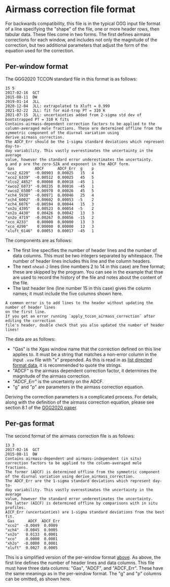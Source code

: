 # Airmass correction file format

For backwards compatibility, this file is in the typical GGG input file format
of a line specifying the "shape" of the file, one or more header rows, then
tabular data.
These files come in two forms.
The first defines airmass corrections for each window, and includes not only
the magnitude of the correction, but two additional parameters that adjust the
form of the equation used for the correction.

## Per-window format

The GGG2020 TCCON standard file in this format is as follows:

```text
15 5
2017-02-16  GCT
2015-08-11  DW
2019-01-14  JLL
2020-12-04  JLL: extrapolated to Xluft = 0.999
2021-02-22  JLL: fit for mid-trop PT = 310 K
2021-07-15  JLL: uncertainties added from 2-sigma std dev of bootstrapped PT = 310 K fits
Contains airmass-dependent correction factors to be applied to the
column-averaged mole fractions. These are determined offline from the
symmetric component of the diurnal variation using derive_airmass_correction.
The ADCF_Err should be the 1-sigma standard deviations which represent day-to-
day variability. This vastly overestimates the uncertainty in the average
value, however the standard error underestimates the uncertainty.
g and p are the zero-SZA and exponent in the ADCF form.
 Gas         ADCF      ADCF_Err  g    p
"xco2_6220"  -0.00903  0.00025   15   4
"xco2_6339"  -0.00512  0.00025   45   5
"xlco2_4852"  0.00008  0.00018  -45   1
"xwco2_6073" -0.00235  0.00016  -45   1
"xwco2_6500" -0.00970  0.00026   45   5
"xch4_5938"  -0.00971  0.00046   25   4
"xch4_6002"  -0.00602  0.00053  -5    2
"xch4_6076"  -0.00594  0.00044   15   3
"xn2o_4395"   0.00523  0.00054  -5    2
"xn2o_4430"   0.00426  0.00042   13   3
"xn2o_4719"  -0.00267  0.00056  -15   2
"xco_4233"    0.00000  0.00000   13   3
"xco_4290"    0.00000  0.00000   13   3
"xluft_6146"  0.00053  0.00017  -45   1
```

The components are as follows:

- The first line specifies the number of header lines and the number of data columns.
  This must be two integers separated by whitespace.
  The number of header lines includes this line and the column headers.
- The next `nhead-2` lines (line numbers 2 to 14 in this case) are free format; these are
  skipped by the program. You can see in the example that thse are used to record the
  history of the file and notes about the content of the file.
- The last header line (line number 15 in this case) gives the column names; it must include
  the five columns shown here.

```admonish info
A common error is to add lines to the header without updating the number of header lines
on the first line.
If you get an error running `apply_tccon_airmass_correction` after editing the correction
file's header, double check that you also updated the number of header lines!
```

The data are as follows:

- "Gas" is the Xgas window name that the correction defined on this line applies to.
  It must be a string that matches a non-error column in the input `.vsw` file with "x" prepended.
  As this is read in as [list directed format data](https://docs.oracle.com/cd/E19957-01/805-4939/6j4m0vnc5/index.html),
  it is recommended to quote the strings.
- "ADCF" is the airmass dependent correction factor, it determines the magnitude of the airmass correction.
- "ADCF_Err" is the uncertainty on the ADCF.
- "g" and "p" are parameters in the airmass correction equation.

Deriving the correction parameters is a complicated process.
For details, along with the definition of the airmass correction equation, please see section 8.1 of the [GGG2020 paper](https://doi.org/10.5194/essd-16-2197-2024).

## Per-gas format

The second format of the airmass correction file is as follows:

```text
13 3
2017-02-16  GCT
2015-08-11  DW
Contains airmass-dependent and airmass-independent (in situ)
correction factors to be applied to the column-averaged mole fractions.
The former (ADCF) is determined offline from the symmetric component
of the diurnal variation using derive_airmass_correction.
The ADCF_Err are the 1-sigma standard deviations which represent day-to-
day variability. This vastly overestimates the uncertainty in the average
value, however the standard error underestimates the uncertainty.
The latter (AICF) is determined offline by comparisons with in situ profiles.
AICF_Err (uncertainties) are 1-sigma standard deviations from the best fit.
 Gas      ADCF  ADCF_Err
"xco2"  -0.0049  0.0009
"xch4"  -0.0045  0.0005
"xn2o"   0.0133  0.0001
"xco"    0.0000  0.0001
"xh2o"  -0.0000  0.0001
"xluft"  0.0027  0.0005
```

This is a simplified version of the per-window format [above](#per-window-format).
As above, the first line defines the number of header lines and data columns.
This file must have three data columns: "Gas", "ADCF", and "ADCF_Err".
These have the same meanings as in the per-window format.
The "g" and "p" columns can be omitted, as shown here.
